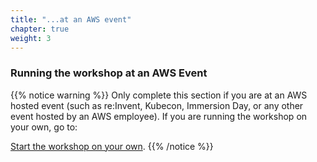 ```yaml
---
title: "...at an AWS event"
chapter: true
weight: 3
---
```


### Running the workshop at an AWS Event

{{% notice warning %}}
Only complete this section if you are at an AWS hosted event (such as re:Invent,
Kubecon, Immersion Day, or any other event hosted by an AWS employee). If you are running the workshop on your own, go to:

[Start the workshop on your own](../selfpaced/).
{{% /notice %}}
